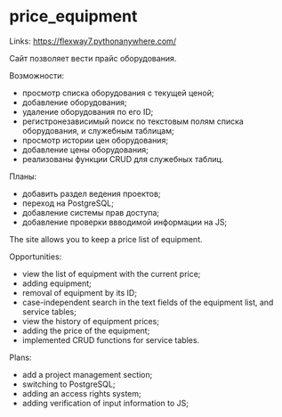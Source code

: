 # price_equipment
Links: https://flexway7.pythonanywhere.com/
<p>Сайт позволяет вести прайс оборудования.</p>
<p>Возможности:</p>
	<ul>
	<li>просмотр списка оборудования с текущей ценой;</li>
	<li>добавление оборудования;</li>
	<li>удаление оборудования по его ID;</li>
	<li>регистронезависимый поиск по текстовым полям списка оборудования, и служебным таблицам;</li>
	<li>просмотр истории цен оборудования;</li>
	<li>добавление цены оборудования;</li>
	<li>реализованы функции CRUD для служебных таблиц.</li>
	</ul>
<p>Планы:</p>
	<ul>
	<li>добавить раздел ведения проектов;</li>
	<li>переход на PostgreSQL;</li>
	<li>добавление системы прав доступа;</li>
	<li>добавление проверки ввводимой информации на JS;</li>
	</ul>

<p>The site allows you to keep a price list of equipment.</p>
<p>Opportunities:</p>
<ul>
<li>view the list of equipment with the current price;</li>
<li>adding equipment;</li>
<li>removal of equipment by its ID;</li>
<li>case-independent search in the text fields of the equipment list, and service tables;</li>
<li>view the history of equipment prices;</li>
<li>adding the price of the equipment;</li>
<li>implemented CRUD functions for service tables.</li>
</ul>
<p>Plans:</p>
<ul>
<li>add a project management section;</li>
<li>switching to PostgreSQL;</li>
<li>adding an access rights system;</li>
<li>adding verification of input information to JS;</li>
</ul>
